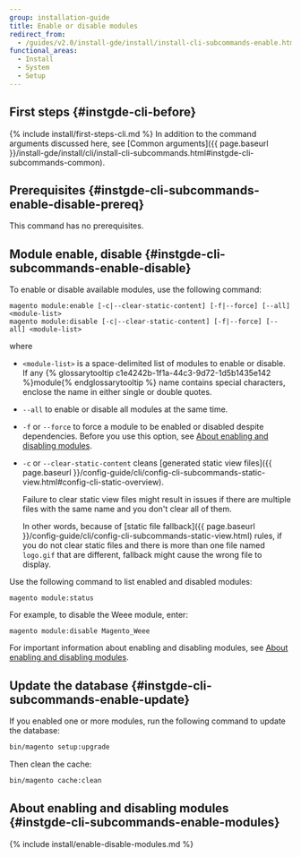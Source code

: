 ```yaml
---
group: installation-guide
title: Enable or disable modules
redirect_from:
  - /guides/v2.0/install-gde/install/install-cli-subcommands-enable.html
functional_areas:
  - Install
  - System
  - Setup
---
```


## First steps {#instgde-cli-before}
{% include install/first-steps-cli.md %}
In addition to the command arguments discussed here, see [Common arguments]({{ page.baseurl }}/install-gde/install/cli/install-cli-subcommands.html#instgde-cli-subcommands-common).

## Prerequisites {#instgde-cli-subcommands-enable-disable-prereq}

This command has no prerequisites.

## Module enable, disable {#instgde-cli-subcommands-enable-disable}

To enable or disable available modules, use the following command:

	magento module:enable [-c|--clear-static-content] [-f|--force] [--all] <module-list>
	magento module:disable [-c|--clear-static-content] [-f|--force] [--all] <module-list>

where

*	`<module-list>` is a space-delimited list of modules to enable or disable. If any {% glossarytooltip c1e4242b-1f1a-44c3-9d72-1d5b1435e142 %}module{% endglossarytooltip %} name contains special characters, enclose the name in either single or double quotes.
*	`--all` to enable or disable all modules at the same time.
*	`-f` or `--force` to force a module to be enabled or disabled despite dependencies. Before you use this option, see [About enabling and disabling modules](#instgde-cli-subcommands-enable-modules).
*	`-c` or `--clear-static-content` cleans [generated static view files]({{ page.baseurl }}/config-guide/cli/config-cli-subcommands-static-view.html#config-cli-static-overview).

	Failure to clear static view files might result in issues if there are multiple files with the same name and you don't clear all of them.

	In other words, because of [static file fallback]({{ page.baseurl }}/config-guide/cli/config-cli-subcommands-static-view.html) rules, if you do not clear static files and there is more than one file named `logo.gif` that are different, fallback might cause the wrong file to display.

Use the following command to list enabled and disabled modules:

	magento module:status

For example, to disable the Weee module, enter:

	magento module:disable Magento_Weee

For important information about enabling and disabling modules, see [About enabling and disabling modules](#instgde-cli-subcommands-enable-modules).

## Update the database {#instgde-cli-subcommands-enable-update}

If you enabled one or more modules, run the following command to update the database:

```bash
bin/magento setup:upgrade
```

Then clean the cache:

```bash
bin/magento cache:clean
```

## About enabling and disabling modules {#instgde-cli-subcommands-enable-modules}
{% include install/enable-disable-modules.md %}
